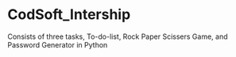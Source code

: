 # CodSoft_Intership
Consists of three tasks, To-do-list, Rock Paper Scissers Game, and Password Generator in Python
